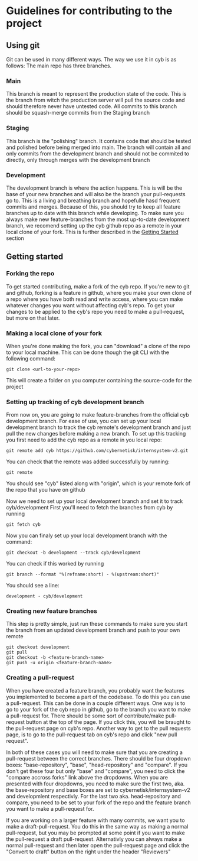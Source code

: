 # Guidelines for contributing to the project
## Using git
Git can be used in many different ways. The way we use it in cyb is as follows:
The main repo has three branches.

### Main
This branch is meant to represent the production state of the code. This is the branch from witch the production server will pull the source code and should therefore never have untested code.
All commits to this branch should be squash-merge commits from the Staging branch

### Staging
This branch is the "polishing" branch. It contains code that should be tested and polished before being merged into main.
The branch will contain all and only commits from the development branch and should not be commited to directly, only through merges with the development branch

### Development
The development branch is where the action happens. This is will be the base of your new branches and will also be the branch your pull-requests go to. This is a living and breathing branch and hopefulle hasd frequent commits and merges. Because of this, you should try to keep all feature branches up to date with this branch while developing.
To make sure you always make new feature-branches from the most up-to-date development branch, we recomend setting up the cyb github repo as a remote in your local clone of your fork.
This is further described in the [Getting Started](#getting-started) section

## Getting started

### Forking the repo
To get started contributing, make a fork of the cyb repo. If you're new to git and github, forking is a feature in github, where you make your own clone of a repo where you have both read and write access, where you can make whatever changes you want without affecting cyb's repo. To get your changes to be applied to the cyb's repo you need to make a pull-request, but more on that later.

### Making a local clone of your fork
When you're done making the fork, you can "download" a clone of the repo to your local machine. This can be done though the git CLI with the following command:
```
git clone <url-to-your-repo>
```

This will create a folder on you computer containing the source-code for the project

### Setting up tracking of cyb development branch
From now on, you are going to make feature-branches from the official cyb development branch. For ease of use, you can set up your local development branch to track the cyb remote's development branch and just pull the new changes before making a new branch.
To set up this tracking you first need to add the cyb repo as a remote in you local repo:
```
git remote add cyb https://github.com/cybernetisk/internsystem-v2.git
```
You can check that the remote was added successfully by running: 
```
git remote
```
You should see "cyb" listed along with "origin", which is your remote fork of the repo that you have on github

Now we need to set up your local development branch and set it to track cyb/development
First you'll need to fetch the branches from cyb by running
```
git fetch cyb
```
Now you can finaly set up your local development branch with the command:
```
git checkout -b development --track cyb/development
```

You can check if this worked by running
```
git branch --format "%(refname:short) - %(upstream:short)"
```
You should see a line:
```
development - cyb/development
```

### Creating new feature branches
This step is pretty simple, just run these commands to make sure you start the branch from an updated development branch and push to your own remote
```
git checkout development
git pull
git checkout -b <feature-branch-name>
git push -u origin <feature-branch-name>
```

### Creating a pull-request
When you have created a feature branch, you probably want the features you implemented to become a part of the codebase. To do this you can use a pull-request. This can be done in a couple different ways.
One way is to go to your fork of the cyb repo in github, go to the branch you want to make a pull-request for. There should be some sort of contribute/make pull-request button at the top of the page. If you click this, you will be braught to the pull-request page on cyb's repo.
Another way to get to the pull requests page, is to go to the pull-request tab on cyb's repo and click "new pull request". 

In both of these cases you will need to make sure that you are creating a pull-request between the correct branches. There should be four dropdown boxes: "base-repository", "base", "head-repository" and "compare". If you don't get these four but only "base" and "compare", you need to click the "compare accross forks" link above the dropdowns.
When you are presented with four dropdowns, you need to make sure the first two, aka. the base-repository and base boxes are set to cybernetisk/internsystem-v2 and developmlent respectivly. For the last two aka. head-repository and compare, you need to be set to your fork of the repo and the feature branch you want to make a pull-request for.

If you are working on a larger feature with many commits, we want you to make a draft-pull-request. You do this in the same way as making a normal pull-request, but you may be prompted at some point if you want to make the pull-request a draft pull-request. Alternativly you can always make a normal pull-request and then later open the pull-request page and click the "Convert to draft" button on the right under the header "Reviewers"